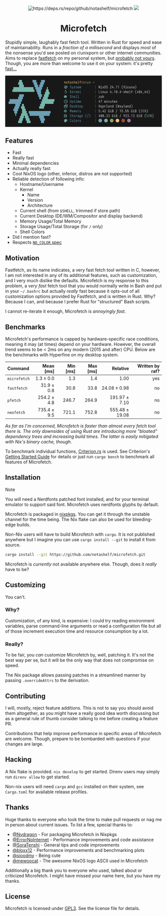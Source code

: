 <div align="center">
    <img src="https://deps.rs/repo/github/notashelf/microfetch/status.svg" alt="https://deps.rs/repo/github/notashelf/microfetch">
    <!-- <img src="https://img.shields.io/github/v/release/notashelf/microfetch?display_name=tag&color=DEA584"> -->
    <img src="https://img.shields.io/github/stars/notashelf/microfetch?label=stars&color=DEA584">
</div>

<h1 align="center">Microfetch</h1>

Stupidly simple, laughably fast fetch tool. Written in Rust for speed and ease
of maintainability. Runs in a _fraction of a millisecond_ and displays _most_ of
the nonsense you'd see posted on r/unixporn or other internet communities. Aims
to replace [fastfetch](https://github.com/fastfetch-cli/fastfetch) on my
personal system, but [probably not yours](#customizing). Though, you are more
than welcome to use it on your system: it's pretty [fast...](#benchmarks)

<p align="center">
  <img
    alt="latest demo"
    src="./.github/assets/demo.png"
    width="850px"
  >
</p>

## Features

- Fast
- Really fast
- Minimal dependencies
- Actually really fast
- Cool NixOS logo (other, inferior, distros are not supported)
- Reliable detection of following info:
  - Hostname/Username
  - Kernel
    - Name
    - Version
    - Architecture
  - Current shell (from `$SHELL`, trimmed if store path)
  - Current Desktop (DE/WM/Compositor and display backend)
  - Memory Usage/Total Memory
  - Storage Usage/Total Storage (for `/` only)
  - Shell Colors
- Did I mention fast?
- Respects [`NO_COLOR` spec](https://no-color.org/)

## Motivation

Fastfetch, as its name indicates, a very fast fetch tool written in C, however,
I am not interested in any of its additional features, such as customization,
and I very much dislike the defaults. Microfetch is my response to this problem,
a _very fast_ fetch tool that you would normally write in Bash and put in your
`~/.bashrc` but actually _really_ fast because it opts-out of all customization
options provided by Fastfetch, and is written in Rust. Why? Because I can, and
because I prefer Rust for "structured" Bash scripts.

I cannot re-iterate it enough, Microfetch is _annoyingly fast_.

## Benchmarks

Microfetch's performance is capped by hardware-specific race conditions, meaning
it may (at times) depend on your hardware. However, the overall trend seems to
be < 2ms on any modern (2015 and after) CPU. Below are the benchmarks with
Hyperfine on my desktop system.

| Command      |   Mean [ms] | Min [ms] | Max [ms] |       Relative | Written by raf? |
| :----------- | ----------: | -------: | -------: | -------------: | --------------: |
| `microfetch` |   1.3 ± 0.0 |      1.3 |      1.4 |           1.00 |             yes |
| `fastfetch`  |  31.9 ± 0.8 |     30.8 |     33.8 |   24.08 ± 0.98 |              no |
| `pfetch`     | 254.2 ± 4.8 |    246.7 |    264.9 |  191.97 ± 7.10 |              no |
| `neofetch`   | 735.4 ± 9.5 |    721.1 |    752.8 | 555.48 ± 19.08 |              no |

_As far as I'm concerned, Microfetch is faster than almost every fetch tool
there is. The only downsides of using Rust are introducing more "bloated"
dependency trees and increasing build times. The latter is easily mitigated with
Nix's binary cache, though._

[Criterion.rs]: https://github.com/bheisler/criterion.rs
[Getting Started Guide]: https://bheisler.github.io/criterion.rs/book/getting_started.html

To benchmark individual functions, [Criterion.rs] is used. See Criterion's
[Getting Started Guide] for details or just run `cargo bench` to benchmark all
features of Microfetch.

## Installation

> [!NOTE]
> You will need a Nerdfonts patched font installed, and for your terminal
> emulator to support said font. Microfetch uses nerdfonts glyphs by default.

Microfetch is packaged in [nixpkgs](https://github.com/nixos/nixpkgs). You can
get it through the unstable channel for the time being. The Nix flake can also
be used for bleeding-edge builds.

Non-Nix users will have to build Microfetch with `cargo`. It is not published
anywhere but I imagine you can use `cargo install --git` to install it from
source.

```bash
cargo install --git https://github.com/notashelf/microfetch.git
```

Microfetch is _currently_ not available anywhere else. Though, does it _really_
have to be?

## Customizing

You can't.

### Why?

Customization, of any kind, is expensive: I could try reading environment
variables, parse command-line arguments or read a configuration file but all of
those increment execution time and resource consumption by a lot.

### Really?

To be fair, you _can_ customize Microfetch by, well, patching it. It's not the
best way per se, but it will be the only way that does not compromise on speed.

The Nix package allows passing patches in a streamlined manner by passing
`.overrideAttrs` to the derivation.

## Contributing

I will, mostly, reject feature additions. This is not to say you should avoid
them altogether, as you might have a really good idea worth discussing but as a
general rule of thumb consider talking to me before creating a feature PR.

Contributions that help improve performance in specific areas of Microfetch are
welcome. Though, prepare to be bombarded with questions if your changes are
large.

## Hacking

A Nix flake is provided. `nix develop` to get started. Direnv users may simply
run `direnv allow` to get started.

Non-nix users will need `cargo` and `gcc` installed on their system, see
`Cargo.toml` for available release profiles.

## Thanks

Huge thanks to everyone who took the time to make pull requests or nag me in
person about current issues. To list a few, special thanks to:

- [@Nydragon](https://github.com/Nydragon) - For packaging Microfetch in Nixpkgs
- [@ErrorNoInternet](https://github.com/ErrorNoInternet) - Performance
  improvements and code assistance
- [@SoraTenshi](https://github.com/SoraTenshi) - General tips and code
  improvements
- [@bloxx12](https://github.com/bloxx12) - Performance improvements and
  benchmarking plots
- [@sioodmy](https://github.com/sioodmy) - Being cute
- [@mewoocat](https://github.com/mewoocat) - The awesome NixOS logo ASCII used
  in Microfetch

Additionally a big thank you to everyone who used, talked about or criticized
Microfetch. I might have missed your name here, but you have my thanks.

## License

Microfetch is licensed under [GPL3](LICENSE). See the license file for details.
